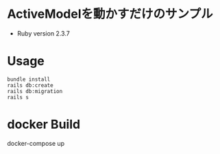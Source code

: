 # ActiveModelを動かすだけのサンプル

* Ruby version
2.3.7

# Usage
```
bundle install
rails db:create
rails db:migration
rails s
```

# docker Build
docker-compose up
